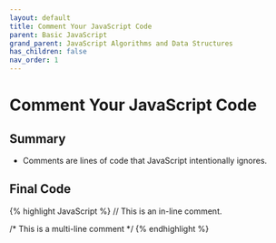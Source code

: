 ```yaml
---
layout: default
title: Comment Your JavaScript Code
parent: Basic JavaScript
grand_parent: JavaScript Algorithms and Data Structures
has_children: false
nav_order: 1
---
```

# Comment Your JavaScript Code
## Summary
- Comments are lines of code that JavaScript intentionally ignores.

## Final Code

{% highlight JavaScript %}
// This is an in-line comment.

/* This is a
multi-line comment */
{% endhighlight %}